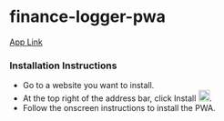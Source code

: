 # finance-logger-pwa
[App Link](https://main--elegant-taffy-6e626b.netlify.app/)

### Installation Instructions
- Go to a website you want to install.
- At the top right of the address bar, click Install  <img src="https://github.com/gsk-007/finance-logger-pwa/assets/81287219/7f00b908-9a72-4476-9e34-61af5bbc1611" height="20">.
- Follow the onscreen instructions to install the PWA.
